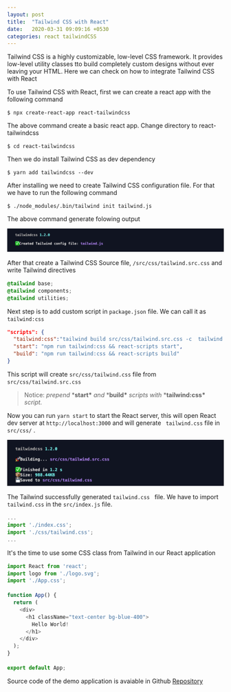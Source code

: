 ```yaml
---
layout: post
title:  "Tailwind CSS with React"
date:   2020-03-31 09:09:16 +0530
categories: react tailwindCSS
---
```

Tailwind CSS is a highly customizable, low-level CSS framework. It provides low-level utility classes tto  build completely custom designs without ever leaving your HTML.  Here we can check on how to integrate Tailwind CSS with React

To use Tailwind CSS with React, first we can create a react app with the following command

```shell
$ npx create-react-app react-tailwindcss
```

The above command create a basic react app.  Change directory to  react-tailwindcss

```
$ cd react-tailwindcss
```

 Then we do install Tailwind CSS as dev dependency

```
$ yarn add tailwindcss --dev
```

After installing we need to create Tailwind CSS configuration file. For that we have to run the following command

```
$ ./node_modules/.bin/tailwind init tailwind.js
```

The above command generate folowing output



![](/assets/images/03_20/Screenshot_2020-03-31_12_18_45.png)



After that create a Tailwind CSS Source file, ` /src/css/tailwind.src.css ` and write Tailwind directives

```css
@tailwind base;
@tailwind components;
@tailwind utilities;
```

Next step is to add custom script in `package.json` file. We can call it as `tailwind:css`

```json
"scripts": {
  "tailwind:css":"tailwind build src/css/tailwind.src.css -c  tailwind.js -o src/css/tailwind.css",
  "start": "npm run tailwind:css && react-scripts start",
  "build": "npm run tailwind:css && react-scripts build"
}
```

This script will create `src/css/tailwind.css` file from `src/css/tailwind.src.css`

> Notice:  *prepend* ***start\*** *and* ***build\*** *scripts with* ***tailwind:css\*** *script.*



Now you can run `yarn start`  to start the React server, this will open React dev server at `http://localhost:3000` and will generate ` tailwind.css` file in `src/css/` .

![](/assets/images/03_20/Screenshot_2020-03-31_12_18_42.png)


The Tailwind successfully generated `tailwind.css ` file. We have to import `tailwind.css` in the `src/index.js` file.

```javascript
...
import './index.css';
import './css/tailwind.css';
...
```

It's the time to use some CSS class from Tailwind in our React application

```javascript
import React from 'react';
import logo from './logo.svg';
import './App.css';

function App() {
  return (
    <div>
      <h1 className="text-center bg-blue-400">
        Hello World!
      </h1>
    </div>
  );
}

export default App;
```

Source code of the demo application is avaiable in Github [Repository]( https://github.com/sumith68/react-tailwindcss)

